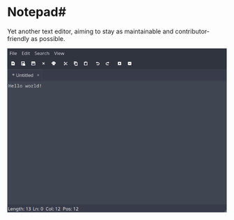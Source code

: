 # Notepad#

Yet another text editor, aiming to stay as maintainable and contributor-friendly as possible.

<p align="center"><img src=".readme/screenshot.png" width="700px"></p>
